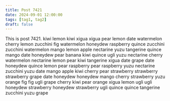 ```yaml
---
title: Post 7421
date: 2024-09-01 12:00:00
tags: [tag1, tag2]
draft: false
---
```

This is post 7421.
kiwi
lemon
kiwi
xigua
xigua
pear
lemon
date
watermelon
cherry
lemon
zucchini
fig
watermelon
honeydew
raspberry
quince
zucchini
zucchini
watermelon
mango
lemon
apple
nectarine
yuzu
tangerine
quince
mango
date
honeydew
pear
banana
kiwi
quince
ugli
yuzu
nectarine
cherry
watermelon
nectarine
lemon
pear
kiwi
tangerine
xigua
date
grape
date
honeydew
quince
lemon
pear
raspberry
pear
raspberry
yuzu
nectarine
zucchini
yuzu
date
mango
apple
kiwi
cherry
pear
strawberry
strawberry
strawberry
grape
date
honeydew
honeydew
mango
cherry
strawberry
yuzu
orange
fig
fig
ugli
grape
cherry
kiwi
pear
orange
xigua
lemon
ugli
ugli
honeydew
strawberry
honeydew
strawberry
ugli
quince
quince
tangerine
zucchini
yuzu
grape
